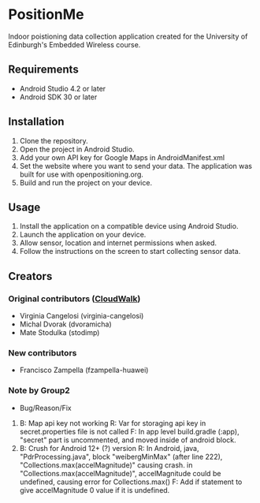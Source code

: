 # PositionMe
Indoor poistioning data collection application created for the University of Edinburgh's Embedded Wireless course. 

## Requirements

- Android Studio 4.2 or later
- Android SDK 30 or later

## Installation

1. Clone the repository.
2. Open the project in Android Studio.
3. Add your own API key for Google Maps in AndroidManifest.xml
4. Set the website where you want to send your data. The application was built for use with openpositioning.org.
5. Build and run the project on your device.

## Usage

1. Install the application on a compatible device using Android Studio.
2. Launch the application on your device.
3. Allow sensor, location and internet permissions when asked.
4. Follow the instructions on the screen to start collecting sensor data.

## Creators

### Original contributors ([CloudWalk](https://github.com/openpositioning/DataCollectionTeam6))
- Virginia Cangelosi (virginia-cangelosi)
- Michal Dvorak (dvoramicha)
- Mate Stodulka (stodimp)

### New contributors
- Francisco Zampella (fzampella-huawei)

### Note by Group2
- Bug/Reason/Fix

1.  B: Map api key not working
    R: Var for storaging api key in secret.properties file is not called
    F: In app level build.gradle (:app), "secret" part is uncommented, and moved inside of android block.
2.  B: Crush for Android 12+ (?) version
    R: In Android, java, "PdrProcessing.java", block "weibergMinMax" (after line 222), "Collections.max(accelMagnitude)" causing crash.
    in "Collections.max(accelMagnitude)", accelMagnitude could be undefined, causing error for Collections.max()
    F: Add if statement to give accelMagnitude 0 value if it is undefined.


